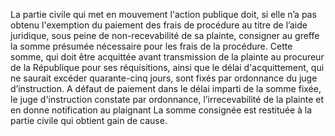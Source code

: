 La partie civile qui met en mouvement l'action publique doit, si elle n’a pas obtenu l'exemption du paiement des frais de procédure au titre de l’aide juridique, sous peine de non-recevabilité de sa plainte, consigner au greffe la somme présumée nécessaire pour les frais de la procédure. Cette somme, qui doit être acquittée avant transmission de la plainte au procureur de la République pour ses réquisitions, ainsi que le délai d'acquittement, qui ne saurait excéder quarante-cinq jours, sont fixés par ordonnance du juge d’instruction.
A défaut de paiement dans le délai imparti de la somme fixée, le juge d'instruction constate par ordonnance, l’irrecevabilité de la plainte et en donne notification au plaignant La somme consignée est restituée à la partie civile qui obtient gain de cause.